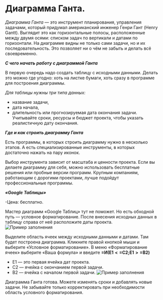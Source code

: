 # Диаграмма Ганта.

*Диаграмма Ганта* — это инструмент планирования, управления задачами, который придумал американский инженер Генри Гант (Henry Gantt). Выглядит это как горизонтальные полосы, расположенные между двумя осями: списком задач по вертикали и датами по горизонтали.
На диаграмме видны не только сами задачи, но и их последовательность. Это позволяет ни о чём не забыть и делать всё своевременно.

***С чего начать работу с диаграммой Ганта***

В первую очередь надо создать таблицу с исходными данными. Делать это можно где угодно: хоть на листке бумаги, хоть сразу в программе для построения диаграммы.

*Для таблицы нужны три типа данных:* 
- название задачи,
- дата начала,
- длительность или прогнозируемая дата окончания задачи.
Учитывайте сроки, ресурсы и бюджет проекта, чтобы указать реалистичную дату окончания.

***Где и как строить диаграмму Ганта***

Есть программы, в которых строить диаграмму нужно в несколько этапов. А есть специализированные инструменты, в которых достаточно нажать на пару иконок.

Выбор инструмента зависит от масштаба и ценности проекта. Если вы делаете диаграмму для себя, можно использовать бесплатные решения или пробные версии программ. Крупным компаниям, работающим с дорогими проектами, лучше подойдут профессиональные программы.

***«Google Таблицы»***

-Цена: бесплатно.

Мастер диаграмм «Google Таблиц» тут не поможет. Но есть обходной путь — условное форматирование.
После внесения исходных данных в таблицу справа от неё расположите даты проекта.
![Пример заполнения](https://cdn.lifehacker.ru/wp-content/uploads/2018/01/googlesheets-ganttchart1_1517495097-630x269.png)

Выделите область ячеек между исходными данными и датами. Там будет построена диаграмма. Кликните правой кнопкой мыши и выберите «Условное форматирование».
В меню «Форматирование ячеек» выберите «Ваша формула» и введите
**=И(E$1<=$C2;E$1>=$B2)**
- E1 — это первая ячейка дат проекта.
- C2 — ячейка с окончанием первой задачи.
- B2 — ячейка с началом первой задачи.
![Пример заполнения](https://cdn.lifehacker.ru/wp-content/uploads/2018/01/googlesheets-ganttchart2-1_1517495837-630x250.png)

Диаграмма Ганта готова. Можете изменять сроки и добавлять новые задачи. Не забывайте только корректировать при необходимости область условного форматирования.
